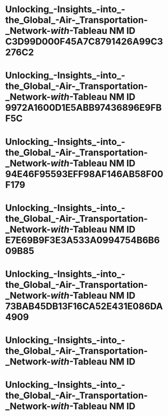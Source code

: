 # Unlocking_-Insights_-into_-the_Global_-Air-_Transportation-_Network-_with_-Tableau NM ID C3D99D000F45A7C8791426A99C3276C2
# Unlocking_-Insights_-into_-the_Global_-Air-_Transportation-_Network-_with_-Tableau NM ID 9972A1600D1E5ABB97436896E9FBF5C
# Unlocking_-Insights_-into_-the_Global_-Air-_Transportation-_Network-_with_-Tableau NM ID 94E46F95593EFF98AF146AB58F00F179
# Unlocking_-Insights_-into_-the_Global_-Air-_Transportation-_Network-_with_-Tableau NM ID E7E69B9F3E3A533A0994754B6B609B85
# Unlocking_-Insights_-into_-the_Global_-Air-_Transportation-_Network-_with_-Tableau NM ID 73BAB45DB13F16CA52E431E086DA4909
# Unlocking_-Insights_-into_-the_Global_-Air-_Transportation-_Network-_with_-Tableau NM ID
# Unlocking_-Insights_-into_-the_Global_-Air-_Transportation-_Network-_with_-Tableau NM ID 
